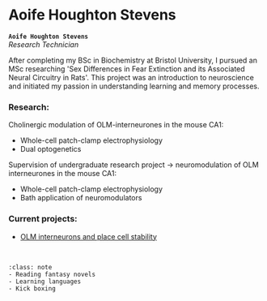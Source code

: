 # Aoife Houghton Stevens



**`Aoife Houghton Stevens`**  
_Research Technician_  
[<i class="fa-solid fa-building-columns" style="color: #d74242;"></i>](https://research-information.bris.ac.uk/en/persons/)
[<i class="fa-solid fa-envelope"></i>](mailto:uo19261@bristol.ac.uk)
<!-- [<i class="fa-brands fa-twitter fa-lg" style="color:#2a67cf"></i>](https://www.twitter.com)
[<i class="fa-brands fa-linkedin-in fa-lg" style="color:#5a97d8"></i>](https://www.linkedin.com)
[<i class="fa-brands fa-researchgate" style="color: #57dba8;"></i>](https://www.researchgate.com)
[<i class="fa-brands fa-orcid" style="color: #6eee5d;"></i>](https://www.orcid.org)
[<i class="fa-brands fa-github" style="color: #696969;"></i>](https://www.github.com) -->

After completing my BSc in Biochemistry at Bristol University, I pursued an MSc researching 'Sex Differences in Fear Extinction and its Associated Neural Circuitry in Rats'. This project was an introduction to neuroscience and initiated my passion in understanding learning and memory processes. 

### Research:

 Cholinergic modulation of OLM-interneurones in the mouse CA1: 
 - Whole-cell patch-clamp electrophysiology
 - Dual optogenetics

Supervision of undergraduate research project -> neuromodulation of OLM interneurones in the mouse CA1: 
- Whole-cell patch-clamp electrophysiology
- Bath application of neuromodulators 

### Current projects:

- [OLM interneurons and place cell stability](../../projects/olm-placecells)


&nbsp;

```{admonition} Outside of the lab
:class: note
- Reading fantasy novels
- Learning languages
- Kick boxing 

``` 


&nbsp;

